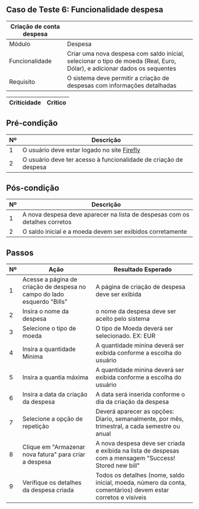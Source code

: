## Caso de Teste 6: Funcionalidade despesa

| Criação de conta despesa |        |
|--------------------------|--------|
| Módulo | Despesa |
|Funcionalidade | Criar uma nova despesa com saldo inicial, selecionar  o tipo de moeda (Real, Euro, Dólar), e adicionar dados os sequentes |
| Requisito | O sistema deve permitir a criação de despesas com informações detalhadas |

| Criticidade | Critico |
|-------------|---------|

## Pré-condição

| Nº | Descrição |
|----|-----------|
| 1  | O usuário deve estar logado no site [ Firefly ]( https://www.firefly.com )  |
| 2  | O usuário deve ter acesso à funcionalidade de criação de despesa |

## Pós-condição

| Nº | Descrição |
|----|-----------|
| 1  | A nova despesa deve aparecer na lista de despesas com os detalhes corretos |
| 2  | O saldo inicial e a moeda devem ser exibidos corretamente |

## Passos

| Nº | Ação | Resultado Esperado |
|-------|------|--------------------|
| 1 | Acesse a página de criação de despesa no campo do lado esquerdo "Bills"| A página de criação de despesa deve ser exibida |
| 2 | Insira o nome da despesa | o nome da despesa deve ser aceito pelo sistema |
| 3 | Selecione o tipo de moeda | O tipo de Moeda deverá ser selecionado. EX: EUR |
| 4 | Insira a quantidade Minima | A quantidade minina deverá ser exibida conforme a escolha do usuário |
| 5 | Insira a quantia máxima | A quantidade minina deverá ser exibida conforme a escolha do usuário |
| 6 | Insira a data da criação da despesa | A data será inserida conforme o dia da criação da despesa |
| 7 | Selecione a opção de repetição | Deverá aparecer as opções: Diario, semanalmente, por mês, trimestral, a cada semestre ou anual |
| 8 | Clique em "Armazenar nova fatura" para criar a despesa | A nova despesa deve ser criada e exibida na lista de despesas com a mensagem "Success! Stored new bill"|
| 9 | Verifique os detalhes da despesa criada | Todos os detalhes (nome, saldo inicial, moeda, número da conta, comentários) devem estar corretos e visíveis |